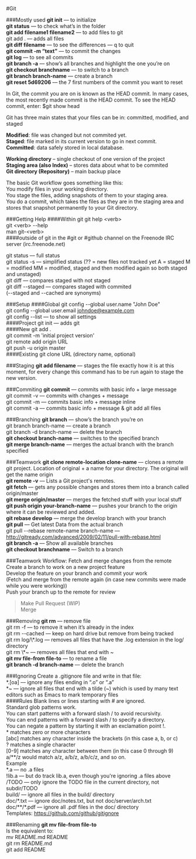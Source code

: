 #Git

###Mostly used
**git init** –– to initialize  
**git status** –– to check what’s in the folder  
**git add filename1 filename2** –– to add files to git  
git add . –– adds all files  
**git diff filename** –– to see the differences –– q to quit  
**git commit -m “text”** –– to commit the changes  
**git log** –– to see all commits  
**git branch -a** –– show’s all branches and highlight the one you’re on  
**git checkout branchname** –– to switch to a branch  
**git branch branch-name** –– create a branch  
**git reset 5d69206** –– the 7 first numbers of the commit you want to reset  

In Git, the commit you are on is known as the HEAD commit. In many cases, the most recently made commit is the HEAD commit. To see the HEAD commit, enter: $git show head

Git has three main states that your files can be in: committed, modified, and staged

**Modified**: file was changed but not commited yet.  
**Staged**: file marked in its current version to go in next commit.  
**Committed**: data safely stored in local database.  

**Working directory** – single checkout of one version of the project  
**Staging area (also Index)** – stores data about what to be commited  
**Git directory (Repository)** – main backup place  

The basic Git workflow goes something like this:  
You modify files in your working directory.  
You stage the files, adding snapshots of them to your staging area.  
You do a commit, which takes the files as they are in the staging area and stores that snapshot permanently to your Git directory.  

###Getting Help
####Within git
git help &lt;verb&gt;  
git &lt;verb&gt; --help  
man git-&lt;verb&gt;  
####outside of git
in the #git or #github channel on the Freenode IRC server (irc.freenode.net)

git status –– full status  
git status -s –– simplified status (?? = new files not tracked yet A = staged M = modified MM = modified, staged and then modified again so both staged and unstaged)  
git diff –– compares staged with not staged  
git diff --staged –– compares staged with commited  
(--staged and --cached are synonyms)  

###Setup
####Global
git config --global user.name "John Doe"  
git config --global user.email johndoe@example.com  
git config --list –– to show all settings  
####Project
git init –– adds git  
####New
git add .  
git commit -m 'initial project version'  
git remote add origin URL  
git push -u origin master  
####Existing
git clone URL (directory name, optional)  

###Staging
**git add filename** –– stages the file exactly how it is at this moment, for every change this command has to be run again to stage the new version.

###Commiting
**git commit** –– commits with basic info + large message  
git commit -v –– commits with changes + message  
git commit -m –– commits basic info + message inline  
git commit -a –– commits basic info + message & git add all files  

###Branching
**git branch** –– show’s the branch you’re on  
git branch branch-name –– create a branch  
git branch -d branch-name –– delete the branch  
**git checkout branch-name** –– switches to the specified branch  
**git merge branch-name** –– merges the actual branch with the branch specified  

###Teamwork
**git clone remote-location clone-name** –– clones a remote git project. Location of original + a name for your directory. The original will get the name origin  
**git remote -v** –– Lists a Git project's remotes.  
**git fetch** –– gets any possible changes and stores them into a branch called origin/master  
**git merge origin/master** –– merges the fetched stuff with your local stuff  
**git push origin your-branch-name** –– pushes your branch to the origin where it can be reviewed and added.  
**git rebase develop** –– merge the develop branch with your branch  
**git pull** –– Get latest Data from the actual branch  
git pull --rebase remote-name branch-name –– http://gitready.com/advanced/2009/02/11/pull-with-rebase.html  
**git branch -a** –– Show all available branches  
**git checkout branchname** –– Switch to a branch

###Teamwork Workflow:
Fetch and merge changes from the remote  
Create a branch to work on a new project feature  
Develop the feature on your branch and commit your work  
(Fetch and merge from the remote again (in case new commits were made while you were working))  
Push your branch up to the remote for review  
> Make Pull Request (WIP)  
> Merge

###Removing
**git rm** –– remove file  
git rm -f –– to remove it when it’s already in the index  
git rm --cached –– keep on hard drive but remove from being tracked  
git rm log&sol;&bsol;&ast;.log –– removes all files that have the .log extension in the log/ directory  
git rm &bsol;&ast;~ –– removes all files that end with ~  
**git mv file-from file-to** –– to rename a file  
**git branch -d branch-name** –– delete the branch  

###Ignoring
Create a .gitignore file and write in that file:  
&ast;.[oa] –– ignore any files ending in “.o” or “.a”  
&ast;~ –– ignore all files that end with a tilde (~) which is used by many text editors such as Emacs to mark temporary files  
####Rules
Blank lines or lines starting with # are ignored.  
Standard glob patterns work.  
You can start patterns with a forward slash / to avoid recursivity.  
You can end patterns with a forward slash / to specify a directory.  
You can negate a pattern by starting it with an exclamation point !.  
&ast; matches zero or more characters  
[abc] matches any character inside the brackets (in this case a, b, or c)  
? matches a single character   
[0-9] matches any character between them (in this case 0 through 9)  
a/&ast;&ast;/z would match a/z, a/b/z, a/b/c/z, and so on.  
Example  
&ast;.a –– no .a files  
!lib.a –– but do track lib.a, even though you're ignoring .a files above  
/TODO –– only ignore the TODO file in the current directory, not subdir/TODO  
build/ –– ignore all files in the build/ directory  
doc/&ast;.txt –– ignore doc/notes.txt, but not doc/server/arch.txt  
doc/&ast;&ast;/&ast;.pdf –– ignore all .pdf files in the doc/ directory  
Templates: https://github.com/github/gitignore

###Renaming
**git mv file-from file-to**  
Is the equivalent to:  
mv README.md README  
git rm README.md  
git add README